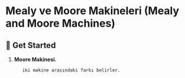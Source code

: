# Mealy ve Moore Makineleri (Mealy and Moore Machines)
## 🚀 Get Started

1. **Moore Makinesi.**

   ```Klasik bir FSM’de bir giriş bir de çıkış bulunur (input / output). Bu değerlerin nereye yazılacağı aslında 
      iki makine arasındaki farkı belirler.
   ```
